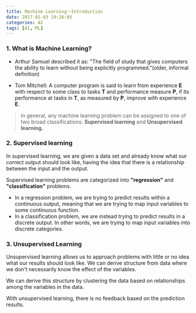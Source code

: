```yaml
---
title: Machine Learning－Introduction
date: 2017-01-03 19:26:03
categories: AI
tags: [AI, ML]
---
```


### 1. What is Machine Learning?
* Arthur Samuel described it as: "The field of study that gives computers the ability to learn without being explicitly programmed."(older, informal definition)

* Tom Mitchell: A computer program is said to learn from experience **E** with respect to some class to tasks **T** and performance measure **P**, if its performance at tasks in **T**, as measured by **P**, improve with experience **E**.
> In general, any machine learning problem can be assigned to one of two broad classifications: **Supervised learning** and **Unsupervised learning.**

### 2. Supervised learning
In supervised learning, we are given a data set and already know what our correct output should look like, having the idea that there is a relationship between the input and the output.

Supervised learning problems are categorized into **"regression"** and **"classification"** problems.
* In a regression problem, we are trying to predict results within a continuous output, meaning that we are trying to map input variables to some continuous function.
* In a classification problem, we are instead trying to predict results in a discrete output. In other words, we are trying to map input variables into discrete categories.

### 3. Unsupervised Learning

Unsupervised learning allows us to approach problems with little or no idea what our results should look like. We can derive structure from data where we don't necessarily know the effect of the variables.

We can derive this structure by clustering the data based on relationships among the variables in the data.

With unsupervised learning, there is no feedback based on the prediction results.
